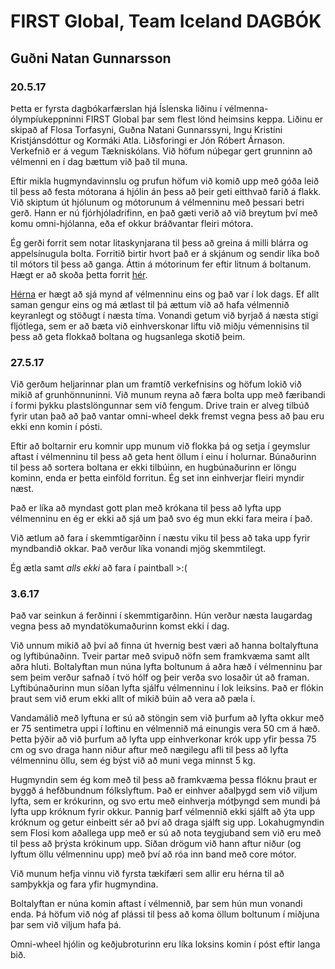 # FIRST Global, Team Iceland DAGBÓK 
## Guðni Natan Gunnarsson

### 20.5.17
Þetta er fyrsta dagbókarfærslan hjá Íslenska liðinu í vélmenna-ólympíukeppninni FIRST Global þar sem flest lönd heimsins keppa. Liðinu er skipað af Flosa Torfasyni, Guðna Natani Gunnarssyni, Ingu Kristíni Kristjánsdóttur og Kormáki Atla. Liðsforingi er Jón Róbert Árnason. Verkefnið er á vegum Tækniskólans.
Við höfum núþegar gert grunninn að vélmenni en í dag bættum við það til muna.

Eftir mikla hugmyndavinnslu og prufun höfum við komið upp með góða leið til þess að festa mótorana á hjólin án þess að þeir geti eitthvað farið á flakk. Við skiptum út hjólunum og mótorunum á vélmenninu með þessari betri gerð. Hann er nú fjórhjóladrifinn, en það gæti verið að við breytum því með komu omni-hjólanna, eða ef okkur bráðvantar fleiri mótora.

Ég gerði forrit sem notar litaskynjarana til þess að greina á milli blárra og appelsínugula bolta. Forritið birtir hvort það er á skjánum og sendir líka boð til mótors til þess að ganga. Áttin á mótorinum fer eftir litnum á boltanum. Hægt er að skoða þetta forrit [hér](https://github.com/kormakurAtli-tskoli/FIRSTGlobal_TEAM-ICELAND/blob/master/ftc_app/TeamCode/src/main/java/org/firstinspires/ftc/teamcode/ColorSensorTest.java).

[Hérna](http://i.imgur.com/skV3HfL.jpg) er hægt að sjá mynd af vélmenninu eins og það var í lok dags. Ef allt saman gengur eins og má ætlast til þá ættum við að hafa vélmennið keyranlegt og stöðugt í næsta tíma. Vonandi getum við byrjað á næsta stigi fljótlega, sem er að bæta við einhverskonar liftu við miðju vémennisins til þess að geta flokkað boltana og hugsanlega skotið þeim.


### 27.5.17
Við gerðum heljarinnar plan um framtíð verkefnisins og höfum lokið við mikið af grunhönnuninni. Við munum reyna að færa bolta upp með færibandi í formi þykku plastslöngunnar sem við fengum. Drive train er alveg tilbúð fyrir utan það að það vantar omni-wheel dekk fremst vegna þess að þau eru ekki enn komin í pósti.

Eftir að boltarnir eru komnir upp munum við flokka þá og setja í geymslur aftast í vélmenninu til þess að geta hent öllum í einu í holurnar. Búnaðurinn til þess að sortera boltana er ekki tilbúinn, en hugbúnaðurinn er löngu kominn, enda er þetta einföld forritun. Ég set inn einhverjar fleiri myndir næst.

Það er líka að myndast gott plan með krókana til þess að lyfta upp vélmenninu en ég er ekki að sjá um það svo ég mun ekki fara meira í það.

Við ætlum að fara í skemmtigarðinn í næstu viku til þess að taka upp fyrir myndbandið okkar. Það verður líka vonandi mjög skemmtilegt.

Ég ætla samt *alls ekki* að fara í paintball >:(


### 3.6.17
Það var seinkun á ferðinni í skemmtigarðinn. Hún verður næsta laugardag vegna þess að myndatökumaðurinn komst ekki í dag.

Við unnum mikið að því að finna út hvernig best væri að hanna boltalyftuna og lyftibúnaðinn. Tveir partar með svipuð nöfn sem framkvæma samt allt aðra hluti. Boltalyftan mun núna lyfta boltunum á aðra hæð í vélmenninu þar sem þeim verður safnað í tvö hólf og þeir verða svo losaðir út að framan. Lyftibúnaðurinn mun síðan lyfta sjálfu vélmenninu í lok leiksins. Það er flókin þraut sem við erum ekki allt of mikið búin að vera að pæla í.

Vandamálið með lyftuna er sú að stöngin sem við þurfum að lyfta okkur með er 75 sentimetra uppi í loftinu en vélmennið má einungis vera 50 cm á hæð. Þetta þýðir að við þurfum að lyfta upp einhverkonar krók upp yfir þessa 75 cm og svo draga hann niður aftur með nægilegu afli til þess að lyfta vélmenninu öllu, sem ég býst við að muni vega minnst 5 kg.

Hugmyndin sem ég kom með til þess að framkvæma þessa flóknu þraut er byggð á hefðbundnum fólkslyftum. Það er einhver aðalþygd sem við viljum lyfta, sem er krókurinn, og svo ertu með einhverja mótþyngd sem mundi þá lyfta upp króknum fyrir okkur. Þannig þarf vélmennið ekki sjálft að ýta upp króknum og getur einbeitt sér að því að draga sjálft sig upp. Lokahugmyndin sem Flosi kom aðallega upp með er sú að nota teygjuband sem við eru með til þess að þrýsta krókinum upp. Síðan drögum við hann aftur niður (og lyftum öllu vélmenninu upp) með því að róa inn band með core mótor.

Við munum hefja vinnu við fyrsta tækifæri sem allir eru hérna til að samþykkja og fara yfir hugmyndina.

Boltalyftan er núna komin aftast í vélmennið, þar sem hún mun vonandi enda. Þá höfum við nóg af plássi til þess að koma öllum boltunum í miðjuna þar sem við viljum hafa þá.

Omni-wheel hjólin og keðjubroturinn eru líka loksins komin í póst eftir langa bið.